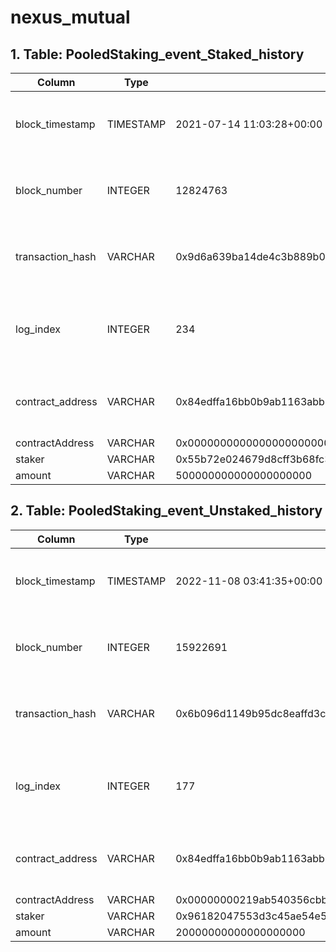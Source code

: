 # nexus\_mutual

## 1. Table: PooledStaking\_event\_Staked\_history

| Column            | Type      | Example                                                            | Description                                                  |
| ----------------- | --------- | ------------------------------------------------------------------ | ------------------------------------------------------------ |
| block\_timestamp  | TIMESTAMP | 2021-07-14 11:03:28+00:00                                          | Timestamp of the block where this event was emitted          |
| block\_number     | INTEGER   | 12824763                                                           | The block number where this event was emitted                |
| transaction\_hash | VARCHAR   | 0x9d6a639ba14de4c3b889b03033fede248acc85f6f028eed7b6a076b093d03b45 | Hash of the transactions in which this event was emitted     |
| log\_index        | INTEGER   | 234                                                                | Integer of the log index position in the block of this event |
| contract\_address | VARCHAR   | 0x84edffa16bb0b9ab1163abb0a13ff0744c11272f                         | Address of the contract that produced the log                |
| contractAddress   | VARCHAR   | 0x0000000000000000000000000000000000000012                         |                                                              |
| staker            | VARCHAR   | 0x55b72e024679d8cff3b68fc39be26b1f3fe453e0                         |                                                              |
| amount            | VARCHAR   | 500000000000000000000                                              |                                                              |

## 2. Table: PooledStaking\_event\_Unstaked\_history

| Column            | Type      | Example                                                            | Description                                                  |
| ----------------- | --------- | ------------------------------------------------------------------ | ------------------------------------------------------------ |
| block\_timestamp  | TIMESTAMP | 2022-11-08 03:41:35+00:00                                          | Timestamp of the block where this event was emitted          |
| block\_number     | INTEGER   | 15922691                                                           | The block number where this event was emitted                |
| transaction\_hash | VARCHAR   | 0x6b096d1149b95dc8eaffd3ced2db6afbad9e34ea118b4c9982dd094d6b07333e | Hash of the transactions in which this event was emitted     |
| log\_index        | INTEGER   | 177                                                                | Integer of the log index position in the block of this event |
| contract\_address | VARCHAR   | 0x84edffa16bb0b9ab1163abb0a13ff0744c11272f                         | Address of the contract that produced the log                |
| contractAddress   | VARCHAR   | 0x00000000219ab540356cbb839cbe05303d7705fa                         |                                                              |
| staker            | VARCHAR   | 0x96182047553d3c45ae54e5669ed63cfeb5420514                         |                                                              |
| amount            | VARCHAR   | 20000000000000000000                                               |                                                              |
